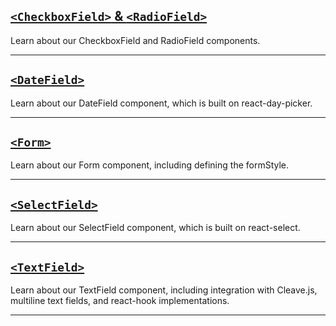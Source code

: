 ## [`<CheckboxField>` & `<RadioField>`](#/Forms/Components/CheckboxField)

Learn about our CheckboxField and RadioField components.
***

## [`<DateField>`](#/Forms/Components/DateField)

Learn about our DateField component, which is built on react-day-picker.
***

## [`<Form>`](#/Forms/Components/Form)

Learn about our Form component, including defining the formStyle.
***

## [`<SelectField>`](#/Forms/Components/SelectField)

Learn about our SelectField component, which is built on react-select.
***

## [`<TextField>`](#/Forms/Components/TextField)

Learn about our TextField component, including integration with Cleave.js, multiline text fields, and react-hook implementations.
***
